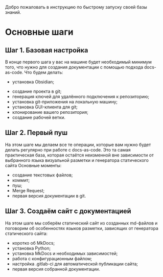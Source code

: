 Добро пожаловать в инструкцию по быстрому запуску своей базы знаний.
# Основные шаги
## Шаг 1. Базовая настройка
В конце первого шага у вас на машине будет необходимый минимум того, что  нужно для создания документации с помощью подхода docs-as-code.
Что будем делать:  
* установка Obsidian;  
- создание проекта в git;  
- генерация ключей для удалённого подключения к репозиторию;  
- установка git-приложения на локальную машину;  
- установка GUI-клиента для git;  
- клонирование вашего репозитория;  
- создание рабочей ветки.
## Шаг 2. Первый пуш

На этом шаге мы делаем все те операции, которые вам нужно будет делать регулярно при работе с docs-as-code. Это та самая практическая база, которая остаётся неизменной вне зависимости от выбранного языка визуальной разметки и генератора статического сайта
Основные моменты:  
- создание текстовых файлов;  
- коммит;  
- пуш;  
- Merge Request;  
- первая версия документации в git.  
## Шаг 3. Создаём сайт с документацией
На этом шаге мы соберём статический сайт из созданных md-файлов и поговорим об особенностях языков разметки, зависящих от генератора статического сайта:  
- коротко об MkDocs;  
- установка Python;  
- установка MkDocs и необходимых зависимостей;  
- работа с конфигурационным файлом;  
- настройка .gitlab-ci для автоматической публикации сайта;  
- первая версия собранной документации.
